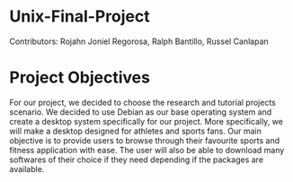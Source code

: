 # Unix-Final-Project
Contributors: Rojahn Joniel Regorosa, Ralph Bantillo, Russel Canlapan

# Project Objectives
For our project, we decided to choose the research and tutorial projects scenario. We decided to use Debian as our base operating system and create a desktop system specifically for our project. More specifically, we will make a desktop designed for athletes and sports fans. Our main objective is to provide users to browse through their favourite sports and fitness application with ease. The user will also be able to download many softwares of their choice if they need depending if the packages are available.

